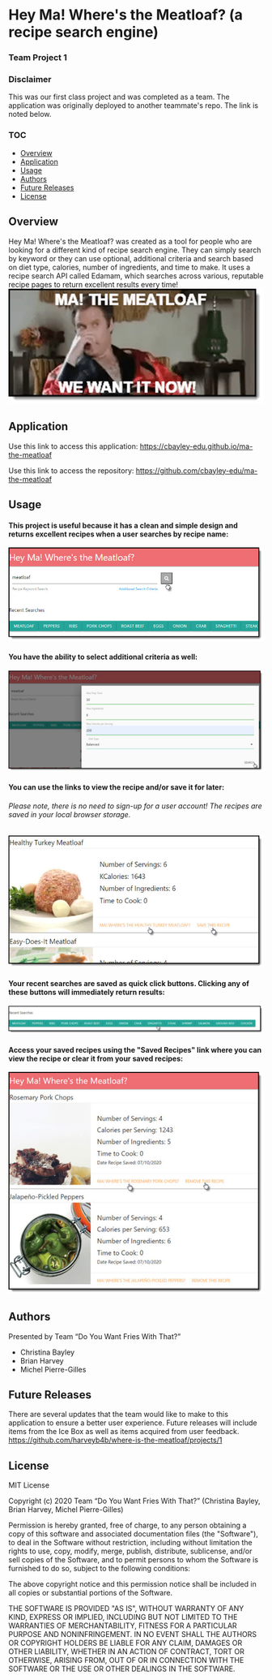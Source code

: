 # Hey Ma! Where's the Meatloaf? (a recipe search engine)
### Team Project 1

### Disclaimer
This was our first class project and was completed as a team. The application was originally deployed to another teammate's repo. The link is noted below.

### TOC
* [Overview](#overview)
* [Application](#application)
* [Usage](#usage)
* [Authors](#authors)
* [Future Releases](#futurereleases)
* [License](#license)

## Overview

Hey Ma! Where's the Meatloaf? was created as a tool for people who are looking for a different kind of recipe search engine. They can simply search by keyword or they can use optional, additional criteria and search based on diet type, calories, number of ingredients, and time to make. It uses a recipe search API called Edamam, which searches across various, reputable recipe pages to return excellent results every time!
![meatloaf](./assets/meatloaf.png)

## Application

Use this link to access this application: https://cbayley-edu.github.io/ma-the-meatloaf

Use this link to access the repository: https://github.com/cbayley-edu/ma-the-meatloaf

## Usage

#### This project is useful because it has a clean and simple design and returns excellent recipes when a user searches by recipe name:
   ![recipe search keyword](./assets/recipe-search-keyword.jpg)

#### You have the ability to select additional criteria as well:
   ![recipe additional search criteria](./assets/recipe-additional-search-criteria.jpg)

#### You can use the links to view the recipe and/or save it for later:
###### _Please note, there is no need to sign-up for a user account! The recipes are saved in your local browser storage._
   ![save or view recipe](./assets/save-view-recipe.jpg)

#### Your recent searches are saved as quick click buttons. Clicking any of these buttons will immediately return results:
   ![recent searches](./assets/recent-searches.jpg)

#### Access your saved recipes using the "Saved Recipes" link where you can view the recipe or clear it from your saved recipes:
   ![saved recipes](./assets/saved-recipes.jpg)

## Authors 
Presented by Team “Do You Want Fries With That?”
 * Christina Bayley
 * Brian Harvey
 * Michel Pierre-Gilles

## Future Releases
There are several updates that the team would like to make to this application to ensure a better user experience. Future releases will include items from the Ice Box as well as items acquired from user feedback.
https://github.com/harveyb4b/where-is-the-meatloaf/projects/1

## License
MIT License

Copyright (c) 2020 Team “Do You Want Fries With That?” (Christina Bayley, Brian Harvey, Michel Pierre-Gilles)

Permission is hereby granted, free of charge, to any person obtaining a copy
of this software and associated documentation files (the "Software"), to deal
in the Software without restriction, including without limitation the rights
to use, copy, modify, merge, publish, distribute, sublicense, and/or sell
copies of the Software, and to permit persons to whom the Software is
furnished to do so, subject to the following conditions:

The above copyright notice and this permission notice shall be included in all
copies or substantial portions of the Software.

THE SOFTWARE IS PROVIDED "AS IS", WITHOUT WARRANTY OF ANY KIND, EXPRESS OR
IMPLIED, INCLUDING BUT NOT LIMITED TO THE WARRANTIES OF MERCHANTABILITY,
FITNESS FOR A PARTICULAR PURPOSE AND NONINFRINGEMENT. IN NO EVENT SHALL THE
AUTHORS OR COPYRIGHT HOLDERS BE LIABLE FOR ANY CLAIM, DAMAGES OR OTHER
LIABILITY, WHETHER IN AN ACTION OF CONTRACT, TORT OR OTHERWISE, ARISING FROM,
OUT OF OR IN CONNECTION WITH THE SOFTWARE OR THE USE OR OTHER DEALINGS IN THE
SOFTWARE.